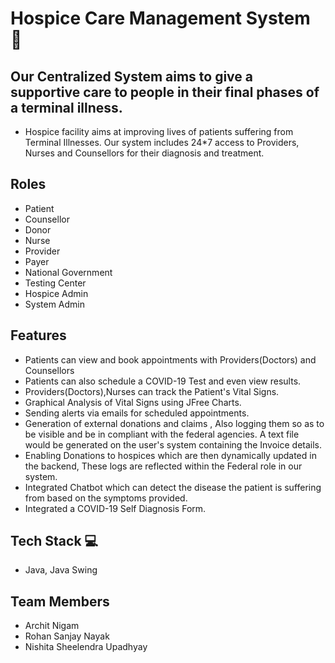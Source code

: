 # Hospice Care Management System 🏥 

## Our Centralized System aims to give a supportive care to people in their final phases of a terminal illness.

- Hospice facility aims at improving lives of patients suffering from Terminal Illnesses. Our system includes 24*7 access to Providers, Nurses and Counsellors for their diagnosis and treatment.

## Roles
- Patient
- Counsellor
- Donor
- Nurse
- Provider
- Payer
- National Government
- Testing Center
- Hospice Admin
- System Admin

## Features

- Patients can view and book  appointments with Providers(Doctors) and Counsellors
- Patients can also schedule a COVID-19 Test and even view results.
- Providers(Doctors),Nurses can track the Patient's Vital Signs.
- Graphical Analysis of Vital Signs using JFree Charts.
- Sending alerts via emails for scheduled appointments.
- Generation of external donations and claims , Also logging them so as to be visible and be in compliant with the federal agencies. A text file would be generated on the user's system containing the Invoice details.
- Enabling Donations to hospices which are then dynamically updated in the backend, These logs are reflected within the Federal role in our system.
- Integrated Chatbot which can detect the disease the patient is suffering from based on the symptoms provided.
- Integrated a COVID-19 Self Diagnosis Form.

## Tech Stack 💻 

- Java, Java Swing

## Team Members

- Archit Nigam
- Rohan Sanjay Nayak
- Nishita Sheelendra Upadhyay
 
